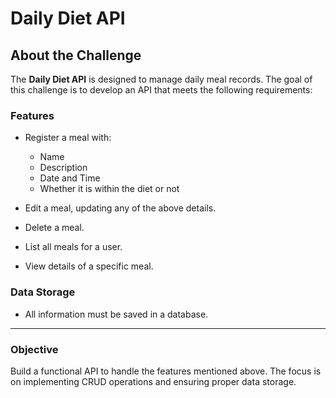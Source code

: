 # Daily Diet API

## About the Challenge

The **Daily Diet API** is designed to manage daily meal records. The goal of this challenge is to develop an API that meets the following requirements:

### Features

- Register a meal with:
  - Name
  - Description
  - Date and Time
  - Whether it is within the diet or not

- Edit a meal, updating any of the above details.

- Delete a meal.

- List all meals for a user.

- View details of a specific meal.

### Data Storage

- All information must be saved in a database.

---

### Objective

Build a functional API to handle the features mentioned above. The focus is on implementing CRUD operations and ensuring proper data storage.

